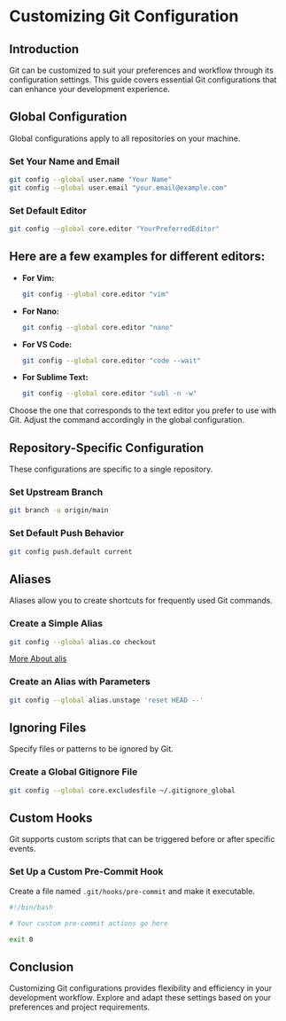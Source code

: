 # Customizing Git Configuration

## Introduction

Git can be customized to suit your preferences and workflow through its configuration settings. This guide covers essential Git configurations that can enhance your development experience.

## Global Configuration

Global configurations apply to all repositories on your machine.

### Set Your Name and Email

```bash
git config --global user.name "Your Name"
git config --global user.email "your.email@example.com"
```

### Set Default Editor

```bash
git config --global core.editor "YourPreferredEditor"
```

## Here are a few examples for different editors:

- **For Vim:**
  ```bash
  git config --global core.editor "vim"
  ```

- **For Nano:**
  ```bash
  git config --global core.editor "nano"
  ```

- **For VS Code:**
  ```bash
  git config --global core.editor "code --wait"
  ```

- **For Sublime Text:**
  ```bash
  git config --global core.editor "subl -n -w"
  ```

Choose the one that corresponds to the text editor you prefer to use with Git. Adjust the command accordingly in the global configuration.

## Repository-Specific Configuration

These configurations are specific to a single repository.

### Set Upstream Branch

```bash
git branch -u origin/main
```

### Set Default Push Behavior

```bash
git config push.default current
```

## Aliases

Aliases allow you to create shortcuts for frequently used Git commands.

### Create a Simple Alias

```bash
git config --global alias.co checkout
```

[More About alis](Git_Aliases.md)

### Create an Alias with Parameters

```bash
git config --global alias.unstage 'reset HEAD --'
```

## Ignoring Files

Specify files or patterns to be ignored by Git.

### Create a Global Gitignore File

```bash
git config --global core.excludesfile ~/.gitignore_global
```

## Custom Hooks

Git supports custom scripts that can be triggered before or after specific events.

### Set Up a Custom Pre-Commit Hook

Create a file named `.git/hooks/pre-commit` and make it executable.

```bash
#!/bin/bash

# Your custom pre-commit actions go here

exit 0
```

## Conclusion

Customizing Git configurations provides flexibility and efficiency in your development workflow. Explore and adapt these settings based on your preferences and project requirements.
